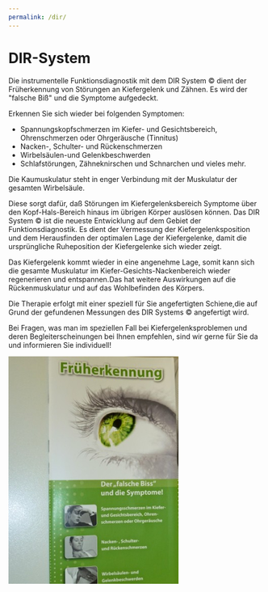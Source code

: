 ```yaml
---
permalink: /dir/
---
```


# DIR-System

Die instrumentelle Funktionsdiagnostik mit dem DIR System © dient der Früherkennung von Störungen an Kiefergelenk und Zähnen. Es wird der "falsche Biß" und die Symptome aufgedeckt.

Erkennen Sie sich wieder bei folgenden Symptomen:

* Spannungskopfschmerzen im Kiefer- und Gesichtsbereich, Ohrenschmerzen oder Ohrgeräusche (Tinnitus)
* Nacken-, Schulter- und Rückenschmerzen
* Wirbelsäulen-und Gelenkbeschwerden
* Schlafstörungen, Zähneknirschen und Schnarchen und vieles mehr.

Die Kaumuskulatur steht in enger Verbindung mit der Muskulatur der gesamten Wirbelsäule.

Diese sorgt dafür, daß Störungen im Kiefergelenksbereich Symptome über den Kopf-Hals-Bereich hinaus im übrigen Körper auslösen können. Das DIR System © ist die neueste Entwicklung auf dem Gebiet der Funktionsdiagnostik. Es dient der Vermessung der Kiefergelenksposition und dem Herausfinden der optimalen Lage der Kiefergelenke, damit die ursprüngliche Ruheposition der Kiefergelenke sich wieder zeigt.

Das Kiefergelenk kommt wieder in eine angenehme Lage, somit kann sich die gesamte Muskulatur im Kiefer-Gesichts-Nackenbereich wieder regenerieren und entspannen.Das hat weitere Auswirkungen auf die Rückenmuskulatur und auf das Wohlbefinden des Körpers.

Die Therapie erfolgt mit einer speziell für Sie angefertigten Schiene,die auf Grund der gefundenen Messungen des DIR Systems © angefertigt wird.

Bei Fragen, was man im speziellen Fall bei Kiefergelenksproblemen und deren Begleiterscheinungen bei Ihnen empfehlen, sind wir gerne für Sie da und informieren Sie individuell!

![DIR-System](assets/images/thumb/dir.jpg)
